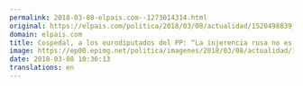 ```yaml
---
permalink: 2018-03-08-elpais.com--1273014314.html
original: https://elpais.com/politica/2018/03/08/actualidad/1520498839_575020.html#?ref=rss&format=simple&link=link
domain: elpais.com
title: Cospedal, a los eurodiputados del PP: “La injerencia rusa no es un mito, es real”
image: https://ep00.epimg.net/politica/imagenes/2018/03/08/actualidad/1520498839_575020_1520503644_rrss_normal.jpg
date: 2018-03-08 10:36:13
translations: en
---
```


